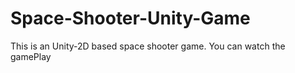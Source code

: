 # Space-Shooter-Unity-Game
This is an Unity-2D based space shooter game.
You can watch the gamePlay
